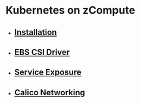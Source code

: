 # Kubernetes on zCompute

- ## [Installation](install/README.md)
- ## [EBS CSI Driver](ebs-csi/README.md)
- ## [Service Exposure](service-exposure/README.md)
- ## [Calico Networking](calico-networking/README.md)
